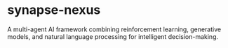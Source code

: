 # synapse-nexus
A multi-agent AI framework combining reinforcement learning, generative models, and natural language processing for intelligent decision-making.
